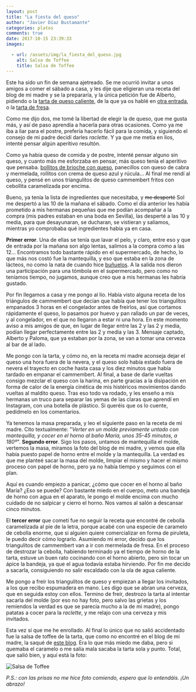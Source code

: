 ```yaml
---
layout: post
title: "La fiesta del queso"
author: "Javier Díaz Bustamante"
categories: platos
comments: true
date: 2017-10-15 23:39:33
images:

  - url: /assets/img/la_fiesta_del_queso.jpg
    alt: Salsa de Toffee
    title: Salsa de Toffee
---
```


Este ha sido un fin de semana ajetreado. Se me ocurrió invitar a unos amigos a comer el sábado a casa, y les dije que eligieran una receta del blog de mi madre y se la prepararía, y la única petición fue de Alberto, pidiendo o la [tarta de queso caliente](https://recetasdemaca.wordpress.com/2017/09/09/tarta-de-queso-caliente/), de la que ya os hablé en [otra entrada](/platos/2017/09/09/tarta-de-queso-al-horno.html), o la [tarta de fresa](https://recetasdemaca.wordpress.com/2017/03/03/tarta-de-fresa/).

Como me dijo dos, me tomé la libertad de elegir la de queso, que me gusta más, y así de paso aprendía a hacerla para otras ocasiones. Como ya me iba a liar para el postre, prefería hacerlo fácil para la comida, y siguiendo el consejo de mi padre decidí darles _raclette_. Y ya que me metía en líos, intenté pensar algún aperitivo resultón.

Como ya había queso de comida y de postre, intenté pensar alguno sin queso, y cuanto más me esforzaba en pensar, más queso tenía el aperitivo que pensaba. [bollitos de brioche con queso](https://recetasdemaca.wordpress.com/2017/04/18/bollitos-de-brioche-con-camembert/), panecillos con queso de cabra y mermelada, rollitos con crema de queso azul y rúcula... Al final me rendí al queso, y pensé en unos triangulitos de queso cammembert fritos con cebollita caramelizada por encima.

Bueno, ya tenía la lista de ingredientes que necesitaba, y ~~me desperté~~ Sol me despertó a las 10 de la mañana el sábado. Como el día anterior les había prometido a mis hermanas pequeñas que me podían acompañar a la compra (mis padres estaban en una boda en Sevilla), las desperté a las 10 y media, para que desayunaran, se ducharan, se vistieran y salíamos, mientras yo comprobaba qué ingredientes había ya en casa.

__Primer error__. Una de ellas se tenía que lavar el pelo, y claro, entre eso y que de entrada por la mañana son algo lentas, salimos a la compra como a las 12... Encontramos todo bastante rápido en el supermercado, de hecho, lo que más nos costó fue la mantequilla, y eso que estaba en la zona de lácteos, no como la nata de cuando hice [buñuelos](/platos/2017/08/26/bunuelos-de-viento.html). A la salida nos dieron una participación para una tómbola en el supermercado, pero como no teníamos tiempo, no jugamos, aunque creo que a mis hermanas les habría gustado.

Por fin llegamos a casa y me pongo al lío. Había visto alguna receta de los triángulos de cammembert que decían que había que tener los triangulitos empanados 3 horas en el congelador antes de freírlos, así que cortamos rápidamente el queso, lo pasamos por huevo y pan rallado un par de veces, y al congelador, en el que no llegaron a estar ni una hora. En este momento aviso a mis amigos de que, en lugar de llegar entre las 2 y las 2 y media, podían llegar perfectamente entre las 2 y media y las 3. Mensaje captado, Alberto y Paloma, que ya estaban por la zona, se van a tomar una cerveza al bar de al lado.

Me pongo con la tarta, y cómo no, en la receta mi madre aconseja dejar el queso una hora fuera de la nevera, y el queso solo había estado fuera de nevera el trayecto en coche hasta casa y los diez minutos que había tardado en empanar el cammembert. Al final, a base de darle vueltas consigo mezclar el queso con la harina, en parte gracias a la disipación en forma de calor de la energía cinética de mis histéricos movimientos dando vueltas al maldito queso. Tras eso todo va rodado, y les enseño a mis hermanas un truco para separar las yemas de las claras que aprendí en Instagram, con una botella de plástico. Si queréis que os lo cuente, pedídmelo en los comentarios.

Ya tenemos la masa preparada, y leo el siguiente paso en la receta de mi madre. Cito textualmente: "_Verter en un molde previamente untado con mantequilla, y cocer en el horno al baño María, unos 35-45 minutos, a 180º_". __Segundo error__. Sigo los pasos, untamos de mantequilla el molde, vertemos la masa, miramos la foto del blog de mi madre, y vemos que ella había puesto papel de horno entre el molde y la mantequilla. La verdad es que me planteé sacar la masa del molde, limpiar el mismo y hacer el mismo proceso con papel de horno, pero ya no había tiempo y seguimos con el plan.

Aquí es cuando empiezo a panicar, ¿cómo que cocer en el horno al baño María? ¿Eso se puede? Con bastante miedo en el cuerpo, meto una bandeja de horno con agua en el aparato, le pongo el molde encima con mucho cuidado de no salpicar y cierro el horno. Nos vamos al salón a descansar cinco minutos.

El __tercer error__ que cometí fue no seguir la receta que encontré de cebolla caramelizada al pie de la letra, porque acabé con una especie de caramelo de cebolla enorme, que si alguien quiere comercializar en forma de piruleta, le puedo decir cómo lograrlo. Asumiendo mi error, decido que los triangulitos de cammembert van a ir con mermelada de fresa. En el proceso de destrozar la cebolla, habiendo terminado ya el tiempo de horno de la tarta, estuve un buen rato cocinando con el horno abierto, pero sin tocar un ápice la bandeja, ya que el agua todavía estaba hirviendo. Por fin me decido a sacarla, consiguiendo no salir escaldado con la ola de agua caliente.

Me pongo a freír los triangulitos de queso y empiezan a llegar los invitados, a los que recibo espumadera en mano. Les digo que se abran una cerveza, que en seguida estoy con ellos. Termino de freír, destrozo la tarta al intentar sacarla del molde (por eso no hay foto, pero salvo las grietas y los remiendos la verdad es que se parecía mucho a la de mi madre), pongo patatas a cocer para la _raclette_, y me relajo con una cerveza y mis invitados.

Esta vez sí que me he enrollado. Al final lo único que no salió accidentado fue la salsa de toffee de la tarta, que como no encontré en el blog de mi madre, la saqué de [este blog](http://divinacocina.hola.com/crema-de-toffee/). Era lo que más miedo me daba, pero si quemaba el caramelo o me salía mala sacaba la tarta sola y punto. Total, que salió bien, y aquí está la foto:

<img src="{{ site.url }}/assets/img/la_fiesta_del_queso.jpg" alt="Salsa de Toffee" title="Salsa de Toffee" style="margin-left: auto; margin-right: auto; display: block;"/>

_P.S.: con las prisas no me hice foto comiendo, espero que lo entendáis. ¡Un abrazo!_